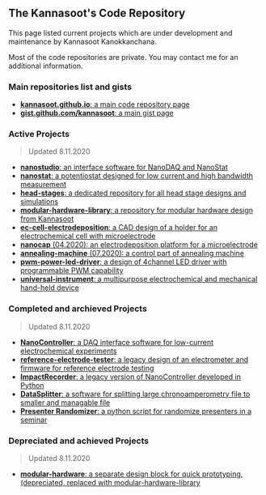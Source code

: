 ## The Kannasoot's Code Repository
This page listed current projects which are under development and maintenance by Kannasoot Kanokkanchana.

Most of the code repositories are private. You may contact me for an additional information.

### Main repositories list and gists
- [**kannasoot.github.io**: a main code repository page](https://kannasoot.github.io/)
- [**gist.github.com/kannasoot**: a main gist page](https://gist.github.com/kannasoot/)

### Active Projects
> Updated 8.11.2020
- [**nanostudio**: an interface software for NanoDAQ and NanoStat](https://github.com/kannasoot/nanostudio)
- [**nanostat**: a potentiostat designed for low current and high bandwidth measurement](https://github.com/kannasoot/nanostat)
- [**head-stages**: a dedicated repository for all head stage designs and simulations](https://github.com/kannasoot/head-stages)
- [**modular-hardware-library**: a repository for modular hardware design from Kannasoot](https://github.com/kannasoot/modular-hardware-library)
- [**ec-cell-electrodeposition**: a CAD design of a holder for an electrochemical cell with microelectrode](https://github.com/kannasoot/ec-cell-electrodeposition)
- [**nanocap** (04.2020): an electrodeposition platform for a microelectrode](https://github.com/kannasoot/nanocap)
- [**annealing-machine** (07.2020): a control part of annealing machine](https://github.com/kannasoot/annealing-machine)
- [**pwm-power-led-driver**: a design of 4channel LED driver with programmable PWM capability](https://github.com/pwm-power-led-driver)
- [**universal-instrument**: a multipurpose electrochemical and mechanical hand-held device](https://github.com/universal-instrument)

### Completed and archieved Projects
> Updated 8.11.2020
- [**NanoController**: a DAQ interface software for low-current electrochemical experiments](https://github.com/kannasoot/Nano-Controller)
- [**reference-electrode-tester**: a legacy design of an electrometer and firmware for reference electrode testing](https://github.com/kannasoot/reference-electrode-tester)
- [**ImpactRecorder**: a legacy version of NanoController developed in Python](https://github.com/kannasoot/ImpactRecorder)
- [**DataSplitter**: a software for splitting large chronoamperometry file to smaller and managable file](https://github.com/kannasoot/datasplitter)
- [**Presenter Randomizer**: a python script for randomize presenters in a seminar](https://github.com/kannasoot/presenter_randomizer)

### Depreciated and achieved Projects
> Updated 8.11.2020
- [**modular-hardware**: a separate design block for quick prototyping, (depreciated, replaced with modular-hardware-library](https://github.com/kannasoot/modular-hardware)
